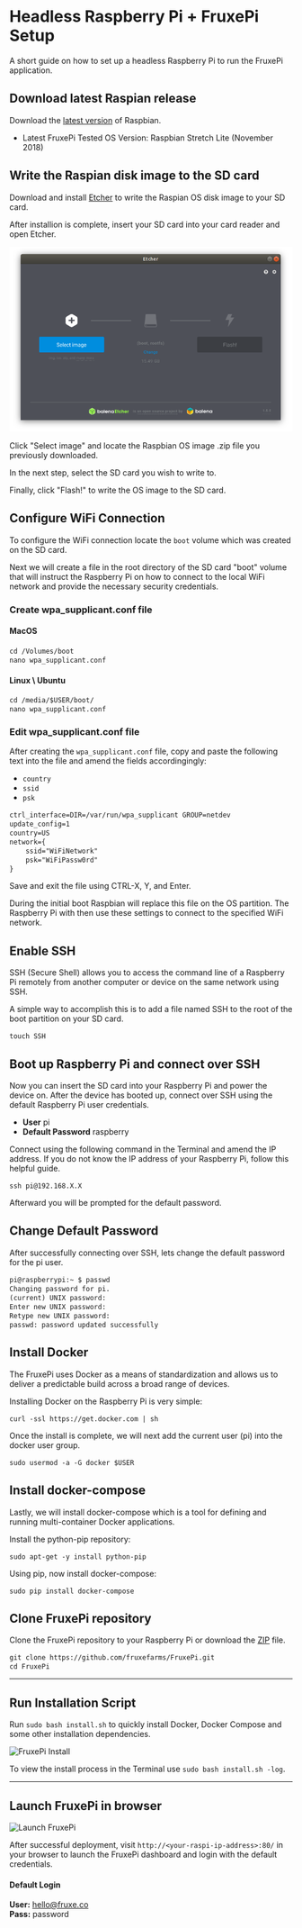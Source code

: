 # Headless Raspberry Pi + FruxePi Setup
A short guide on how to set up a headless Raspberry Pi to run the FruxePi application.

## Download latest Raspian release
Download the [latest version](https://www.raspberrypi.org/downloads/raspbian/) of Raspbian.

- Latest FruxePi Tested OS Version: Raspbian Stretch Lite (November 2018)

## Write the Raspian disk image to the SD card
Download and install [Etcher](https://www.balena.io/etcher/) to write the Raspian OS disk image to your SD card.

After installion is complete, insert your SD card into your card reader and open Etcher.

![Write Disk Image](img/etcher_install.png?raw=true)

Click "Select image" and locate the Raspbian OS image .zip file you previously downloaded. 

In the next step, select the SD card you wish to write to.

Finally, click "Flash!" to write the OS image to the SD card. 

## Configure WiFi Connection
To configure the WiFi connection locate the `boot` volume which was created on the SD card. 

Next we will create a file in the root directory of the SD card "boot" volume that will instruct the Raspberry Pi on how to connect to the local WiFi network and provide the necessary security credentials.

### Create wpa_supplicant.conf file

#### MacOS
```
cd /Volumes/boot
nano wpa_supplicant.conf 
```

#### Linux \ Ubuntu
```
cd /media/$USER/boot/
nano wpa_supplicant.conf
```

### Edit wpa_supplicant.conf file

After creating the `wpa_supplicant.conf` file, copy and paste the following text into the file and amend the fields accordingingly:

- `country`
- `ssid`
- `psk`


```
ctrl_interface=DIR=/var/run/wpa_supplicant GROUP=netdev
update_config=1
country=US
network={
    ssid="WiFiNetwork"
    psk="WiFiPassw0rd"
}
```
Save and exit the file using CTRL-X, Y, and Enter.

During the initial boot Raspbian will replace this file on the OS partition. The Raspberry Pi with then use these settings to connect to the specified WiFi network.

## Enable SSH

SSH (Secure Shell) allows you to access the command line of a Raspberry Pi remotely from another computer or device on the same network using SSH. 

A simple way to accomplish this is to add a file named SSH to the root of the boot partition on your SD card. 

```
touch SSH
```

## Boot up Raspberry Pi and connect over SSH

Now you can insert the SD card into your Raspberry Pi and power the device on. After the device has booted up, connect over SSH using the default Raspberry Pi user credentials.

- **User** pi
- **Default Password** raspberry

Connect using the following command in the Terminal and amend the IP address. If you do not know the IP address of your Raspberry Pi, follow this helpful guide.

```
ssh pi@192.168.X.X
```
Afterward you will be prompted for the default password.

## Change Default Password

After successfully connecting over SSH, lets change the default password for the pi user.

```
pi@raspberrypi:~ $ passwd
Changing password for pi.
(current) UNIX password: 
Enter new UNIX password: 
Retype new UNIX password: 
passwd: password updated successfully
```

<!-- ## Add your SSH Key to your Raspberry Pi for login -->

## Install Docker

The FruxePi uses Docker as a means of standardization and allows us to deliver a predictable build across a broad range of devices.

Installing Docker on the Raspberry Pi is very simple:

```
curl -ssl https://get.docker.com | sh
```

Once the install is complete, we will next add the current user (pi) into the docker user group.

```
sudo usermod -a -G docker $USER
```

## Install docker-compose

Lastly, we will install docker-compose which is a tool for defining and running multi-container Docker applications.

Install the python-pip repository:

```
sudo apt-get -y install python-pip
```

Using pip, now install docker-compose:

```
sudo pip install docker-compose
```

## Clone FruxePi repository
Clone the FruxePi repository to your Raspberry Pi or download the [ZIP](https://github.com/fruxefarms/FruxePi/archive/master.zip) file.

```
git clone https://github.com/fruxefarms/FruxePi.git
cd FruxePi
```
---

## Run Installation Script

Run `sudo bash install.sh` to quickly install Docker, Docker Compose and some other installation dependencies.

![FruxePi Install](https://github.com/fruxefarms/FruxePi/blob/master/docs/img/fruxepi_install.gif?raw=true)

To view the install process in the Terminal use `sudo bash install.sh -log`.

---

## Launch FruxePi in browser
![Launch FruxePi](https://github.com/fruxefarms/FruxePi/blob/master/docs/img/fruxepi_login.gif?raw=true)

After successful deployment, visit `http://<your-raspi-ip-address>:80/` in your browser to launch the FruxePi dashboard and login with the default credentials.

#### Default Login
**User:** hello@fruxe.co 
<br/>**Pass:** password 

